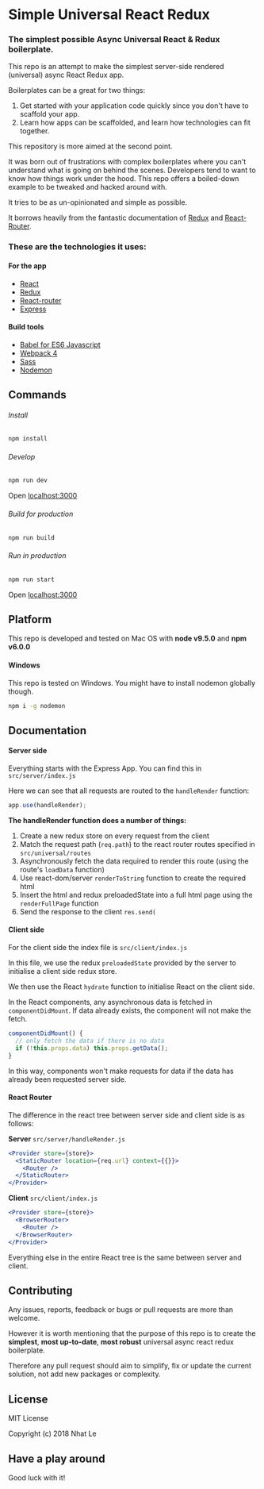 # Simple Universal React Redux
### The simplest possible Async Universal React & Redux boilerplate.

This repo is an attempt to make the simplest server-side rendered (universal) async React Redux app.

Boilerplates can be a great for two things:
1. Get started with your application code quickly since you don't have to scaffold your app.
1. Learn how apps can be scaffolded, and learn how technologies can fit together.

This repository is more aimed at the second point.

It was born out of frustrations with complex boilerplates where you can't understand what is going on behind the scenes. Developers tend to want to know how things work under the hood. This repo offers a boiled-down example to be tweaked and hacked around with.

It tries to be as un-opinionated and simple as possible.

It borrows heavily from the fantastic documentation of [Redux](https://redux.js.org/) and [React-Router](https://reacttraining.com/react-router/web).

### These are the technologies it uses:

#### For the app
- [React](https://reactjs.org/)
- [Redux](https://redux.js.org/)
- [React-router](https://reacttraining.com/react-router/web)
- [Express](http://expressjs.com/)

#### Build tools
- [Babel for ES6 Javascript](https://babeljs.io/)
- [Webpack 4](https://webpack.js.org/)
- [Sass](http://sass-lang.com/)
- [Nodemon](https://nodemon.io/)

## Commands
###### Install
```bash
npm install
```

###### Develop

```bash
npm run dev
```
Open [localhost:3000](http://localhost:3000)

###### Build for production

```bash
npm run build
```

###### Run in production

```bash
npm run start
```
Open [localhost:3000](http://localhost:3000)

## Platform

This repo is developed and tested on Mac OS with **node v9.5.0** and **npm v6.0.0**

#### Windows

This repo is tested on Windows. You might have to install nodemon globally though.

```bash
npm i -g nodemon
```

## Documentation

#### Server side

Everything starts with the Express App.
You can find this in `src/server/index.js`

Here we can see that all requests are routed to the `handleRender` function:

```javascript
app.use(handleRender);
```

**The handleRender function does a number of things:**
1. Create a new redux store on every request from the client
1. Match the request path (`req.path`) to the react router routes specified in `src/universal/routes`
1. Asynchronously fetch the data required to render this route (using the route's `loadData` function)
1. Use react-dom/server `renderToString` function to create the required html
1. Insert the html and redux preloadedState into a full html page using the `renderFullPage` function
1. Send the response to the client `res.send(`

#### Client side

For the client side the index file is `src/client/index.js`

In this file, we use the redux `preloadedState` provided by the server to initialise a client side redux store.

We then use the React `hydrate` function to initialise React on the client side.

In the React components, any asynchronous data is fetched in `componentDidMount`. If data already exists, the component will not make the fetch.

```javascript
componentDidMount() {
  // only fetch the data if there is no data
  if (!this.props.data) this.props.getData();
}
```

In this way, components won't make requests for data if the data has already been requested server side.

#### React Router

The difference in the react tree between server side and client side is as follows:

**Server** `src/server/handleRender.js`
```jsx
<Provider store={store}>
  <StaticRouter location={req.url} context={{}}>
    <Router />
  </StaticRouter>
</Provider>
```

**Client** `src/client/index.js`
```jsx
<Provider store={store}>
  <BrowserRouter>
    <Router />
  </BrowserRouter>
</Provider>
```

Everything else in the entire React tree is the same between server and client.

## Contributing
Any issues, reports, feedback or bugs or pull requests are more than welcome.

However it is worth mentioning that the purpose of this repo is to create the **simplest**, **most up-to-date**, **most robust** universal async react redux boilerplate.

Therefore any pull request should aim to simplify, fix or update the current solution, not add new packages or complexity.

## License

MIT License

Copyright (c) 2018 Nhat Le

## Have a play around

Good luck with it!